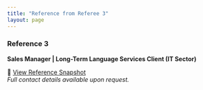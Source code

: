 ```yaml
---
title: "Reference from Referee 3"
layout: page
---
```



### Reference 3  
**Sales Manager | Long-Term Language Services Client (IT Sector)**

📄 [View Reference Snapshot](/assets/snapshot3.png)  
*Full contact details available upon request.*
